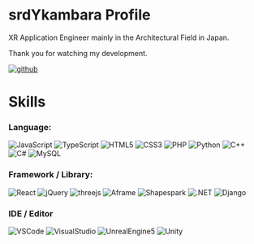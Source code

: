 # srdYkambara Profile

XR Application Engineer mainly in the Architectural Field in Japan.

Thank you for watching my development.

[![github](https://img.shields.io/github/followers/srdYkambara?label=Follow%20%40srdYkambara&style=social)](https://github.com/srdYkambara)



# Skills

### Language:

![JavaScript](https://img.shields.io/badge/Javascript-276DC3.svg?logo=javascript&style=flat)
![TypeScript](https://img.shields.io/badge/-TypeScript-1572B6.svg?logo=typescript&style=flat)
![HTML5](https://img.shields.io/badge/-HTML5-333.svg?logo=html5&style=flat)
![CSS3](https://img.shields.io/badge/-CSS3-1572B6.svg?logo=css3&style=flat)
![PHP](https://img.shields.io/badge/PHP-ccc.svg?logo=php&style=flat)
![Python](https://img.shields.io/badge/-Python-F9DC3E.svg?logo=python&style=flat)
![C++](https://img.shields.io/badge/-C++-00599C.svg?logo=cplusplus&style=plastic)
![C#](https://img.shields.io/badge/-C%23-blue.svg)
![MySQL](https://img.shields.io/badge/-MySQL-4479A1.svg?logo=mysql&style=plastic)


### Framework / Library:

![React](https://img.shields.io/badge/-React-555.svg?logo=react&style=flat)
![jQuery](https://img.shields.io/badge/-jQuery-0769AD.svg?logo=jquery&style=flat)
![threejs](https://img.shields.io/badge/-threejs-blue.svg)
![Aframe](https://img.shields.io/badge/-Aframe-red.svg)
![Shapespark](https://img.shields.io/badge/-Shapespark-informational.svg)
![.NET](https://img.shields.io/badge/-.NET%20Framework-blueviolet.svg?logo=.NET&style=plastic)
![Django](https://img.shields.io/badge/-Django-092E20.svg?logo=django&style=flat)


### IDE / Editor

![VSCode](https://img.shields.io/badge/-Visual%20Studio%20Code-007ACC.svg?logo=visual-studio-code&style=flat)
![VisualStudio](https://img.shields.io/badge/-Visual%20Studio-BE95C8.svg?logo=visual-studio-code&style=flat)
![UnrealEngine5](https://img.shields.io/badge/-UnrealEngine5-313131.svg?logo=epicgames&style=plastic)
![Unity](https://img.shields.io/badge/-Unity-000000.svg?logo=unity&style=plastic)
